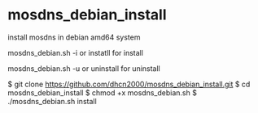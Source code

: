 # mosdns_debian_install
 install mosdns in debian amd64 system
 
 mosdns_debian.sh -i or instatll for install
 
 mosdns_debian.sh -u or uninstall for uninstall

$ git clone https://github.com/dhcn2000/mosdns_debian_install.git
$ cd mosdns_debian_install
$ chmod +x mosdns_debian.sh
$ ./mosdns_debian.sh install
